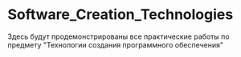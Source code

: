 # Software_Creation_Technologies
Здесь будут продемонстрированы все практические работы по предмету "Технологии создания программного обеспечения"
